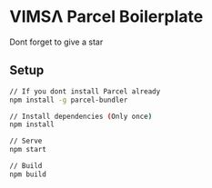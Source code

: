 # VIMSΛ Parcel Boilerplate

Dont forget to give a star

## Setup

```bash
// If you dont install Parcel already
npm install -g parcel-bundler

// Install dependencies (Only once)
npm install

// Serve
npm start

// Build
npm build
```
